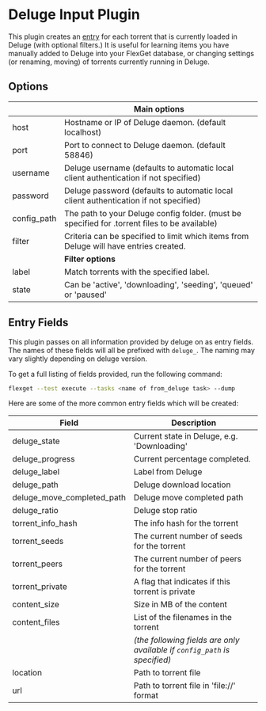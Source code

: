 # Deluge Input Plugin
This plugin creates an [entry](/Entry) for each torrent that is currently loaded in Deluge (with optional filters.) It is useful for learning items you have manually added to Deluge into your FlexGet database, or changing settings (or renaming, moving) of torrents currently running in Deluge.

## Options
|  | **Main options** |
| --- | --- |
| host | Hostname or IP of Deluge daemon. (default localhost) |
| port | Port to connect to Deluge daemon. (default 58846) |
| username | Deluge username (defaults to automatic local client authentication if not specified) |
| password | Deluge password (defaults to automatic local client authentication if not specified) |
| config_path | The path to your Deluge config folder. (must be specified for .torrent files to be available) |
| filter | Criteria can be specified to limit which items from Deluge will have entries created. |
|  | **Filter options** |
| label | Match torrents with the specified label. |
| state | Can be 'active', 'downloading', 'seeding', 'queued' or 'paused' |

## Entry Fields
This plugin passes on all information provided by deluge on as entry fields. The names of these fields will all be prefixed with `deluge_`. The naming may vary slightly depending on deluge version.

To get a full listing of fields provided, run the following command:
```sh
flexget --test execute --tasks <name of from_deluge task> --dump
```

Here are some of the more common entry fields which will be created:

| Field | Description |
| --- | --- |
| deluge_state | Current state in Deluge, e.g. 'Downloading' |
| deluge_progress | Current percentage completed. |
| deluge_label | Label from Deluge |
| deluge_path | Deluge download location |
| deluge_move_completed_path | Deluge move completed path |
| deluge_ratio | Deluge stop ratio |
| torrent_info_hash | The info hash for the torrent |
| torrent_seeds | The current number of seeds for the torrent |
| torrent_peers | The current number of peers for the torrent |
| torrent_private | A flag that indicates if this torrent is private |
| content_size | Size in MB of the content |
| content_files | List of the filenames in the torrent |
|  | *(the following fields are only available if `config_path` is specified)* |
| location | Path to torrent file |
|url|Path to torrent file in 'file://' format|
